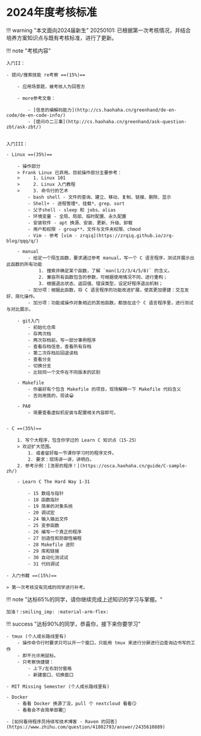 # 2024年度考核标准

!!! warning "本文面向2024届新生"
	20250101: 已根据第一次考核情况，并结合培养方案知识点与既有考核标准，进行了更新。

!!! note "考核内容"

    入门II：

	- 提问/搜索技能 re考察 ==(15%)==

	    - 应用场景题，被考核人为回答方

		- more参考文章：

		    - [信息的编解码能力](http://cs.haohaha.cn/greenhand/de-en-code/de-en-code-info/) 
			- [提问の二三事](http://cs.haohaha.cn/greenhand/ask-question-zbt/ask-zbt/)


	入门III：

	- Linux ==(35%)==
	
		- 操作部分
    	> Frank Linux 已弃用。目前操作部分主要参考：
    	>     1. Linux 101
    	>     2. Linux 入门教程
    	>     3. 命令行的艺术
            - bash shell - 文件的查询、建立、移动、复制、链接、删除、显示
        	- Shell+ - 进程管理*、挂载*、grep、sort
        	- 父子shell - sleep 和 jobs、alias
        	- 环境变量 - 全局、局部、临时配置、永久配置
        	- 安装软件 - apt 换源、安装、更新、升级、卸载
        	- 用户和权限 - group**、文件与文件夹权限、chmod
        	- Vim - 参考 [vim - zrqiq](https://zrqiq.github.io/zrq-blog/qqq/q/) 
      	
		- manual
        	- 给定一个陌生函数，要求通过参考 manual，写一个 C 语言程序，测试并展示出此函数的所有功能
                1. 搜索并确定某个函数，了解 `man(1/2/3/4/5/8)` 的含义。
                2. 兼容所有函数包含的参数，可根据使用情况不同，进行重构；
                3. 根据退出状态、返回值、错误类型，设定好程序退出机制；
            - 加分项：根据此函数，将 C 语言程序的功能改进扩展，使其更加便捷：交互友好、简化操作。
            - 加分项：功能或操作对象相近的其他函数，都放在这个 C 语言程序里，进行测试与对比展示。
        
		- git入门
            - 初始化仓库
            - 存两次档
            - 两次存档前，写一部分事例程序
            - 查看存档信息，查看所有存档
            - 第二次存档后回退读档
            - 查看分支
            - 切换分支
            - 比较同一个文件在不同版本的区别
        
		- Makefile
            - 你最好有个包含 Makefile 的项目，现场解释一下 Makefile 代码含义
            - 否则用我的，现读😀
        
		- PA0
            - 简要查看虚拟机安装与配置相关内容即可。


	- C ==(35%)==
  
        1. 写个大程序，包含你学过的 Learn C 知识点（15-25）
        > 欢迎扩大范围。 
            1. 或者留好每一节课你学习时的程序文件。
            2. 要求：现场讲一讲，讲明白。
        2. 参考示例：[浩哥的程序！](https://osca.haohaha.cn/guide/C-sample-zh/)
   
	    - Learn C The Hard Way 1-31
		
			- 15 数组与指针
			- 18 函数指针
			- 19 简单的对象系统
			- 20 调试宏
			- 24 输入输出文件
			- 25 变参函数
			- 26 编写一个真正的程序
			- 27 创造性和防御性编程
			- 28 Makefile 进阶
			- 29 库和链接
			- 30 自动化测试试
			- 31 代码调试

    - 入门书籍 ==(15%)==
  
	> 第一次考核没有完成的同学进行补考。

!!! note "达标65%的同学，请你继续完成上述知识的学习与掌握。"

	加油！:smiling_imp: :material-arm-flex:

!!! success "达标90%的同学，恭喜你，接下来你要学习"

	- tmux (个人成长路线里有)
    	- 操作命令行时要求只可以开一个窗口，只能用 tmux 来进行分屏进行边查询边书写的工作
        - 即不允许用鼠标。
        - 只考察快捷键：
            - 上下/左右划分窗格
            - 新建窗口、切换窗口

	- MIT Missing Semester (个人成长路线里有)

	- Docker
    	- 看看 Docker 换源了没，pull 个 nextcloud 看看😏
        - 看看会不会简单部署🤔

	- [如何看待程序员持续写技术博客 - Raven 的回答](https://www.zhihu.com/question/41802793/answer/2435610889)
